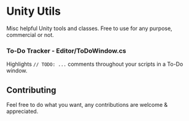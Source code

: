 # Unity Utils
Misc helpful Unity tools and classes.
Free to use for any purpose, commercial or not.

### To-Do Tracker - Editor/ToDoWindow.cs
Highlights `// TODO: ...` comments throughout your scripts in a To-Do window.

## Contributing
Feel free to do what you want, any contributions are welcome & appreciated.
